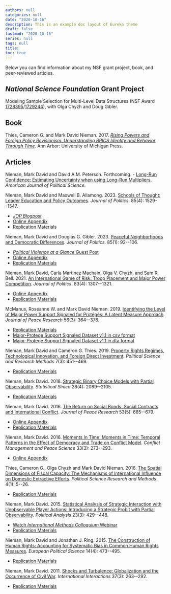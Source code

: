 ```yaml
---
authors: null
categories: null
date: "2020-10-16"
description: This is an example doc layout of Eureka theme
draft: false
lastmod: "2020-10-16"
series: null
tags: null
title:  
toc: true
---
```


<!-- Google tag (gtag.js) -->
<script async src="https://www.googletagmanager.com/gtag/js?id=G-Q046HR4S89"></script>
<script>
  window.dataLayer = window.dataLayer || [];
  function gtag(){dataLayer.push(arguments);}
  gtag('js', new Date());

  gtag('config', 'G-Q046HR4S89');
</script>


Below you can find information about my NSF grant project, book, and peer-reviewed articles.

## *National Science Foundation* Grant Project

Modeling Sample Selection for Multi-Level Data Structures (NSF Award <a href="https://www.nsf.gov/awardsearch/showAward?AWD_ID=1728395&HistoricalAwards=false">1728395</a>/<a href="https://www.nsf.gov/awardsearch/showAward?AWD_ID=1729244&HistoricalAwards=false">1729244</a>), with Olga Chyzh and Doug Gibler.

## Book

Thies, Cameron G. and Mark David Nieman. 2017. *<a href="https://www.press.umich.edu/9449686/rising_powers_and_foreign_policy_revisionism">Rising Powers and Foreign Policy Revisionism: Understanding BRICS Identity and Behavior Through Time</a>*. Ann Arbor: University of Michigan Press.

## Articles

Nieman, Mark David and David A.M. Peterson. Forthcoming. - <a href="../materials/Nieman & Peterson - Long Run Confidence.pdf" target=_blank>Long-Run Confidence: Estimating Uncertainty when using Long-Run Multipliers</a>. *American Journal of Political Science*.

Nieman, Mark David and Maxwell B. Allamong. 2023. <a href="../materials/Nieman_Allamong - Schools of Thought.pdf" target=_blank>Schools of Thought: Leader Education and Policy Outcomes</a>. *Journal of Politics*. 85(4): 1529--1547.
- <a href="https://jop.blogs.uni-hamburg.de/can-you-teach-democracy-the-soft-power-of-foreign-exchange-programs/"> *JOP Blogpost* </a>
- <a href="../materials/Nieman_Allamong - Schools of Thought - Appendix.pdf" target=_blank>Online Appendix</a>
- <a href="https://dataverse.harvard.edu/dataset.xhtml?persistentId=doi:10.7910/DVN/MOAKFJ">Replication Materials</a> 

Nieman, Mark David and Douglas G. Gibler. 2023. <a href="../materials/Peaceful Neighborhoods.pdf" target=_blank>Peaceful Neighborhoods and Democratic Differences</a>. *Journal of Politics*. 85(1): 92--106.
- <a href="https://politicalviolenceataglance.org/2023/03/21/why-democracies-arent-more-reliable-alliance-partners/"> *Political Violence at a Glance* Guest Post</a>
- <a href="../materials/Peaceful Neighborhoods - Appendix.pdf" target=_blank>Online Appendix</a>
- <a href="https://dataverse.harvard.edu/dataset.xhtml?persistentId=doi:10.7910/DVN/DNH9XV">Replication Materials</a>

Nieman, Mark David, Carla Martinez Machain, Olga V. Chyzh, and Sam R. Bell. 2021. <a href="../materials/International Game of Risk.pdf" target=_blank>An International Game of Risk: Troop Placement and Major Power Competition</a>. *Journal of Politics*. 83(4): 1307--1321.
- <a href="../materials/International Game of Risk - Appendix.pdf" target=_blank>Online Appendix</a>
- <a href="https://dataverse.harvard.edu/dataset.xhtml?persistentId=doi:10.7910/DVN/5AFKDK">Replication Materials</a>

McManus, Roseanne W. and Mark David Nieman. 2019. <a href="../materials/McManus_Nieman_JPR_2019.pdf" target=_blank>Identifying the Level of Major Power Support Signaled for Protégés: A Latent Measure Approach</a>. *Journal of Peace Research* 56(3): 364--378.
- <a href="https://www.prio.org/JPR/Datasets/">Replication Materials</a> 
- <a href="../materials/Major Protege Dataset v1.1.csv" target=_blank>Major-Protege Support Signaled Dataset v1.1 in csv format</a>
- <a href="../materials/Major Protege Dataset v1.1..dta" target=_blank>Major-Protege Support Signaled Dataset v1.1 in dta format</a>

Nieman, Mark David and Cameron G. Thies. 2019. <a href="../materials/Nieman&Thies-FDI.pdf" target=_blank>Property Rights Regimes, Technological Innovation, and Foreign Direct Investment</a>. *Political Science and Research Methods* 7(3): 451--469. 
- <a href="https://dataverse.harvard.edu/dataset.xhtml?persistentId=doi:10.7910/DVN/P5SZTR">Replication Materials</a>

Nieman, Mark David. 2018. <a href="../materials/Nieman_ss2018.pdf" target=_blank>Strategic Binary Choice Models with Partial Observability</a>. *Statistical Sinica* 28(4): 2089--2105.
- <a href="https://dataverse.harvard.edu/dataset.xhtml?persistentId=doi:10.7910/DVN/JANZHM">Replication Materials</a>

Nieman, Mark David. 2016. <a href="../materials/Nieman_JPR_2016.pdf" target=_blank>The Return on Social Bonds: Social Contracts and International Conflict</a>. *Journal of Peace Research* 53(5): 665--679. 
- <a href="../materials/Nieman_JPR_2016_appendix.pdf" target=_blank>Online Appendix</a> 
- <a href="https://www.prio.org/JPR/Datasets/">Replication Materials</a>

Nieman, Mark David. 2016. <a href="../materials/Nieman_cmps_2016.pdf" target=_blank>Moments In Time: Moments in Time: Temporal Patterns in the Effect of Democracy and Trade on Conflict Model</a>. *Conflict Management and Peace Science* 33(3): 273--293. 
- <a href="../materials/Nieman_cmps_2016_appendix.pdf" target=_blank>Online Appendix</a>

Thies, Cameron G., Olga Chyzh and Mark David Nieman. 2016. <a href="../materials/Thies, Chyzh, Nieman - PSRM.pdf" target=_blank>The Spatial Dimensions of Fiscal Capacity: The Mechanisms of International Influence on Domestic Extractive Efforts</a>. *Political Science Research and Methods* 4(1): 5--26. 
- <a href="https://dataverse.harvard.edu/dataset.xhtml?persistentId=doi:10.7910/DVN/VPTTOB">Replication Materials</a>

Nieman, Mark David. 2015. <a href="../materials/Nieman_PA_2015.pdf" target=_blank>Statistical Analysis of Strategic Interaction with Unobservable Player Actions: Introducing a Strategic Probit with Partial Observability</a>. *Political Analysis* 23(3): 429--448. 
- <a href="https://www.methods-colloquium.com/single-post/2015/03/14/Mark-Nieman-Statistical-Analysis-of-Strategic-Interaction-with-Unobserved-Player-Actions"> Watch *International Methods Colloquium* Webinar</a>
- <a href="https://dataverse.harvard.edu/dataset.xhtml?persistentId=doi:10.7910/DVN/28662">Replication Materials</a>

Nieman, Mark David and Jonathan J. Ring. 2015. <a href="../materials/eps201560a.pdf" target=_blank>The Construction of Human Rights: Accounting for Systematic Bias in Common Human Rights Measures</a>. *European Political Science* 14(4): 473--495. 
- <a href="https://dataverse.harvard.edu/dataset.xhtml?persistentId=doi%3A10.7910%2FDVN%2FSHROFZ">Replication Materials</a>

Nieman, Mark David. 2011. <a href="../materials/Nieman_II.pdf" target=_blank>Shocks and Turbulence: Globalization and the Occurrence of Civil War</a>. *International Interactions* 37(3): 263--292. 
- <a href="https://dataverse.harvard.edu/dataset.xhtml?persistentId=doi%3A10.7910%2FDVN%2FSWFLVP">Replication Materials</a>

